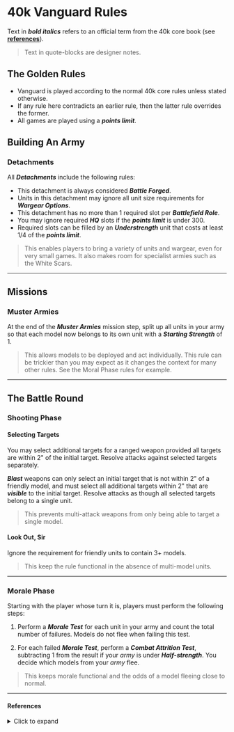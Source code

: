# 40k Vanguard Rules

Text in ***bold italics*** refers to an official term from the 40k core book (see [**references**](https://github.com/JoshuaCarter/Vanguard-40k/blob/main/VanguardCoreRules.md#references)).
> Text in quote-blocks are designer notes.

## The Golden Rules

- Vanguard is played according to the normal 40k core rules unless stated otherwise.
- If any rule here contradicts an earlier rule, then the latter rule overrides the former.
- All games are played using a ***points limit***.

## Building An Army

### Detachments

All ***Detachments*** include the following rules:

- This detachment is always considered ***Battle Forged***.
- Units in this detachment may ignore all unit size requirements for ***Wargear Options***.
- This detachment has no more than 1 required slot per ***Battlefield Role***.
- You may ignore required ***HQ*** slots if the ***points limit*** is under 300.
- Required slots can be filled by an ***Understrength*** unit that costs at least 1/4 of the ***points limit***.

> This enables players to bring a variety of units and wargear, even for very small games. It also makes room for specialist armies such as the White Scars.

---

## Missions

### Muster Armies

At the end of the ***Muster Armies*** mission step, split up all units in your army so that each model now belongs to its own unit with a ***Starting Strength*** of 1.

> This allows models to be deployed and act individually. This rule can be trickier than you may expect as it changes the context for many other rules. See the Moral Phase rules for example.

---

## The Battle Round

### Shooting Phase

#### Selecting Targets

You may select additional targets for a ranged weapon provided all targets are within 2" of the initial target. Resolve attacks against selected targets separately.

***Blast*** weapons can only select an initial target that is not within 2" of a friendly model, and must select all additional targets within 2" that are ***visible*** to the initial target. Resolve attacks as though all selected targets belong to a single unit.

> This prevents multi-attack weapons from only being able to target a single model.

#### Look Out, Sir

Ignore the requirement for friendly units to contain 3+ models.

> This keep the rule functional in the absence of multi-model units.

---

### Morale Phase

Starting with the player whose turn it is, players must perform the following steps:

1. Perform a ***Morale Test*** for each unit in your army and count the total number of failures. Models do not flee when failing this test.

1. For each failed ***Morale Test***, perform a ***Combat Attrition Test***, subtracting 1 from the result if your *army* is under ***Half-strength***. You decide which models from your *army* flee.

> This keeps morale functional and the odds of a model fleeing close to normal.

---

#### References

<details>
  <summary>Click to expand</summary>

---

You can find these terms in the 40k "Core Book" on the pages listed.

| Term | Page |
| --- | --- |
| ***Battlefield Role*** | 247 |
| ***Battle Forged*** | 244 |
| ***Blast*** | 218 |
| ***Combat Attrition Test*** | 233 |
| ***Detachment*** | 246 |
| ***Half-strength*** | 201 |
| ***HQ*** | 247 |
| ***Look Out, Sir*** | 219 |
| ***Morale Test*** | 233 |
| ***Muster Armies*** | 236 |
| ***Points Limit*** | 241 |
| ***Selecting Targets*** | 216 |
| ***Starting Strength*** | 201 |
| ***Understrength*** | 241 |
| ***Unit Coherency*** | 198 |
| ***Unit Name*** | 202 |
| ***Visible*** | 216 |
| ***Wargear Options*** | 203 |
</details>
